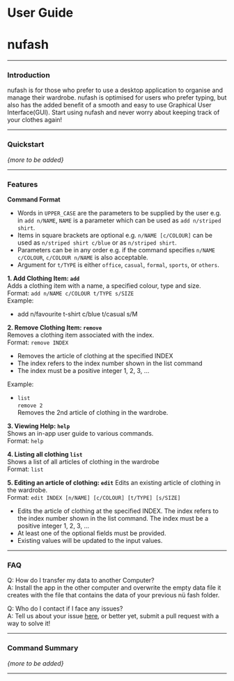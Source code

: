 # User Guide
# nufash

---
### Introduction
nufash is for those who prefer to use a desktop application to organise and manage their wardrobe. nufash is 
optimised for users who prefer typing, but also has the added benefit of a smooth and easy to use Graphical User 
Interface(GUI). Start using nufash and never worry about keeping track of your clothes again!

---
### Quickstart
*{more to be added}*

---
### Features
**Command Format**
* Words in `UPPER_CASE` are the parameters to be supplied by the user e.g. in `add n/NAME`, `NAME` is a parameter which can be used as `add n/striped shirt`.
* Items in square brackets are optional e.g. `n/NAME [c/COLOUR]` can be used as `n/striped shirt c/blue` or as `n/striped shirt`.
* Parameters can be in any order e.g. if the command specifies `n/NAME c/COLOUR`, `c/COLOUR n/NAME` is also acceptable.
* Argument for `t/TYPE` is either `office`, `casual`, `formal`, `sports`, or `others`.

**1. Add Clothing Item: `add`**  
Adds a clothing item with a name, a specified colour, type and size.<br>
Format: `add n/NAME c/COLOUR t/TYPE s/SIZE`<br>
Example:<br>
* add n/favourite t-shirt c/blue t/casual s/M

**2. Remove Clothing Item: `remove`**  
Removes a clothing item associated with the index.<br>
Format: `remove INDEX`
* Removes the article of clothing at the specified INDEX
* The index refers to the index number shown in the list command
* The index must be a positive integer 1, 2, 3, …<br>

Example:<br>
* `list`<br>
  `remove 2`<br>
  Removes the 2nd article of clothing in the wardrobe.

**3. Viewing Help: `help`**  
Shows an in-app user guide to various commands.<br>
Format: `help`

**4. Listing all clothing `list`**  
Shows a list of all articles of clothing in the wardrobe<br>
Format: `list`

**5. Editing an article of clothing: `edit`**
Edits an existing article of clothing in the wardrobe.<br>
Format: `edit INDEX [n/NAME] [c/COLOUR] [t/TYPE] [s/SIZE]`
* Edits the article of clothing at the specified INDEX. The index refers to the index number shown in the list command. The index must be a positive integer 1, 2, 3, …
* At least one of the optional fields must be provided.
* Existing values will be updated to the input values.
---
### FAQ
Q: How do I transfer my data to another Computer?<br>
A: Install the app in the other computer and overwrite the empty data file it creates with the file that contains the data of your previous nü fash folder.

Q: Who do I contact if I face any issues?<br>
A: Tell us about your issue [here](https://github.com/AY2021S2-CS2103T-T12-1/tp), or better yet, submit a pull request with a way to solve it!

---
### Command Summary
*{more to be added}*

---
